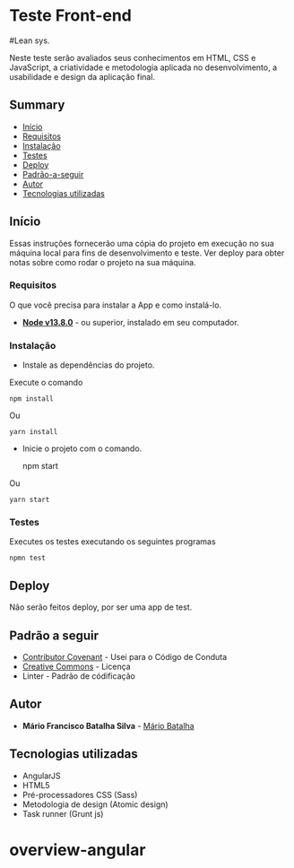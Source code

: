 # Teste Front-end
#Lean sys.

Neste teste serão avaliados seus conhecimentos em HTML, CSS e JavaScript, a criatividade e metodologia aplicada no desenvolvimento, a usabilidade e design da aplicação final.


## Summary

  - [Início](#Início)
  - [Requisitos](#Requesitos)
  - [Instalação](#Instalação)
  - [Testes](#Test)
  - [Deploy](#Deploy)
  - [Padrão-a-seguir](#Padrão-a-seguir)
  - [Autor](#Autor)
  - [Tecnologias utilizadas](#Tecnologias-utilizadas)

## Início


Essas instruções fornecerão uma cópia do projeto em execução no
sua máquina local para fins de desenvolvimento e teste. Ver deploy
para obter notas sobre como rodar o projeto na sua máquina.

### Requisitos


O que você precisa para instalar a App e como instalá-lo.

* **[Node v13.8.0](https://nodejs.org/en/)** - ou superior, instalado em seu computador.

### Instalação

- Instale as dependências do projeto.


Execute o comando

    npm install

Ou

    yarn install

- Inicie o projeto com o comando.
 
    npm start

Ou

    yarn start


### Testes

Executes os testes executando os seguintes programas

    npmn test


## Deploy

Não serão feitos deploy, por ser uma app de test.

## Padrão a seguir

  - [Contributor Covenant](https://www.contributor-covenant.org/) - Usei
    para o Código de Conduta
  - [Creative Commons](https://creativecommons.org/) - Licença
  - Linter - Padrão de códificação


## Autor

  - **Mário Francisco Batalha Silva**  -
    [Mário Batalha](https://github.com/MarioBatalha)


## Tecnologias utilizadas

  - AngularJS
  - HTML5
  - Pré-processadores CSS (Sass)
  - Metodologia de design (Atomic design)
  - Task runner (Grunt js)
# overview-angular
